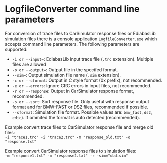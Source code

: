 # LogfileConverter command line parameters
For conversion of trace files to CarSimulator response files or EdiabasLib simulation files there is a console application `LogfileConverter.exe` which accepts command line parameters. The following parameters are supported:
* `-i or --input=`: EdiabasLib input trace file (`.trc` extension). Multiple files are allowed
* `-o or --output=`: Output file in the specifed format.
* `--sim=`: Output simulation file name (`.sim` extension).
* `-c or --cformat`: Output in C style format (0x prefix), not recommended.
* `-e or --errors`: Ignore CRC errors in input files, not recommended.
* `-r or --response`: Output in CarSimulator response format, recommended.
* `-s or --sort`: Sort response file. Only useful with response output format and for BMW-FAST or DS2 files, recommended if possible.
* `--sformat`: Simulation file format. Possible values are: `bmw_fast`, `ds2`, `edic`). If ommited the format is auto detected (recommended).

Example convert trace files to CarSimulator response file and merge old files:  
`-i "trace1.trc" -i "trace2.trc" -m "response_old.txt" -o "response.txt"`

Example convert CarSimulator response files to simulation files:  
`-m "response1.txt" -m "response2.txt" -r -sim="obd.sim"`
